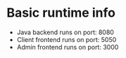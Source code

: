 # Basic runtime info

- Java backend runs on port: 8080
- Client frontend runs on port: 5050
- Admin frontend runs on port: 3000